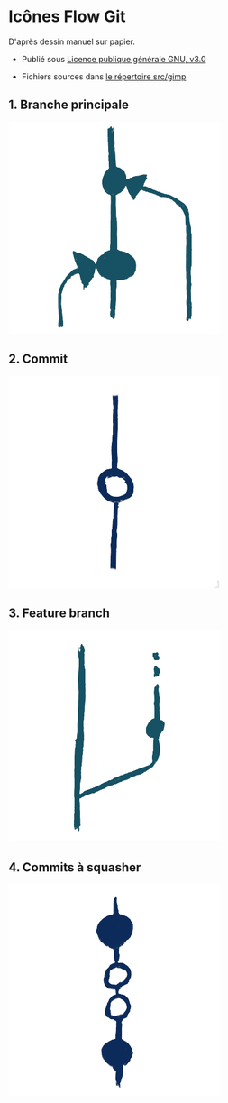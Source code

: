 # Icônes Flow Git

D'après dessin manuel sur papier.

* Publié sous [Licence publique générale GNU, v3.0](https://www.gnu.org/licenses/gpl-3.0.html)

* Fichiers sources dans [le répertoire src/gimp](src/gimp/)

## 1. Branche principale

![Branche principale à jour](icones-png/Flow-Git-1-branche.png)

## 2. Commit

![Commits identifiés](icones-png/Flow-Git-2-commit.png)

## 3. Feature branch

![Feature branch](icones-png/Flow-Git-3-branche-feature.png)

## 4. Commits à squasher

![Branche principale à jour](icones-png/Flow-Git-4-squash-commits.png)